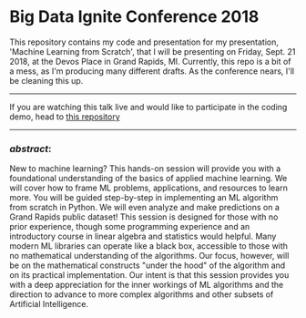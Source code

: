 # Big Data Ignite Conference 2018

This repository contains my code and presentation for my presentation, 'Machine Learning from Scratch', that I will be presenting on Friday, Sept. 21 2018, at the Devos Place in Grand Rapids, MI. Currently, this repo is a bit of a mess, as I'm producing many different drafts. As the conference nears, I'll be cleaning this up.

---

If you are watching this talk live and would like to participate in the coding demo, head to [this repository](https://github.com/collinprather/BDI-2018-JupyterHub)

---

### *abstract*:
New to machine learning? This hands-on session will provide you with a foundational understanding of the basics of applied machine learning. We will cover how to frame ML problems, applications, and resources to learn more.  You will be guided step-by-step in implementing an ML algorithm from scratch in Python. We will even analyze and make predictions on a Grand Rapids public dataset! This session is designed for those with no prior experience, though some programming experience and an introductory course in linear algebra and statistics would helpful. Many modern ML libraries can operate like a black box, accessible to those with no mathematical understanding of the algorithms. Our focus, however, will be on the mathematical constructs "under the hood" of the algorithm and on its practical implementation. Our intent is that this session provides you with a deep appreciation for the inner workings of ML algorithms and the direction to advance to more complex algorithms and other subsets of Artificial Intelligence.
